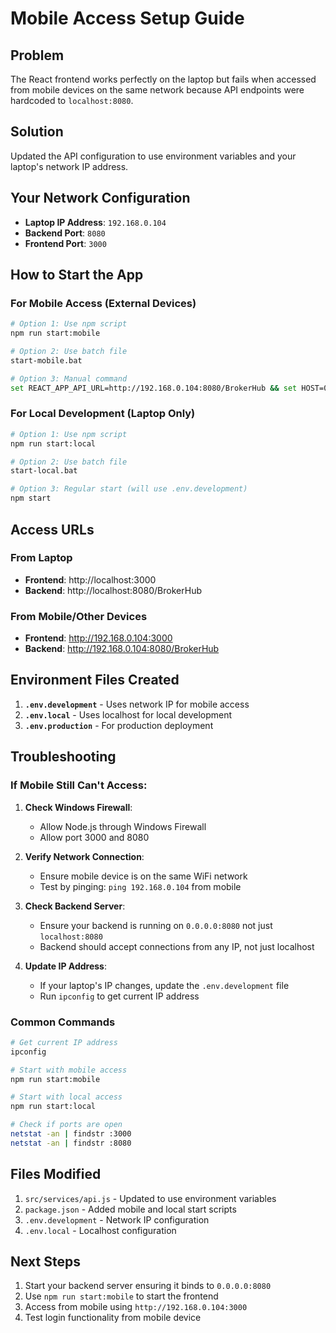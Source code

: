 # Mobile Access Setup Guide

## Problem
The React frontend works perfectly on the laptop but fails when accessed from mobile devices on the same network because API endpoints were hardcoded to `localhost:8080`.

## Solution
Updated the API configuration to use environment variables and your laptop's network IP address.

## Your Network Configuration
- **Laptop IP Address**: `192.168.0.104`
- **Backend Port**: `8080`
- **Frontend Port**: `3000`

## How to Start the App

### For Mobile Access (External Devices)
```bash
# Option 1: Use npm script
npm run start:mobile

# Option 2: Use batch file
start-mobile.bat

# Option 3: Manual command
set REACT_APP_API_URL=http://192.168.0.104:8080/BrokerHub && set HOST=0.0.0.0 && npm start
```

### For Local Development (Laptop Only)
```bash
# Option 1: Use npm script
npm run start:local

# Option 2: Use batch file
start-local.bat

# Option 3: Regular start (will use .env.development)
npm start
```

## Access URLs

### From Laptop
- **Frontend**: http://localhost:3000
- **Backend**: http://localhost:8080/BrokerHub

### From Mobile/Other Devices
- **Frontend**: http://192.168.0.104:3000
- **Backend**: http://192.168.0.104:8080/BrokerHub

## Environment Files Created

1. **`.env.development`** - Uses network IP for mobile access
2. **`.env.local`** - Uses localhost for local development
3. **`.env.production`** - For production deployment

## Troubleshooting

### If Mobile Still Can't Access:

1. **Check Windows Firewall**:
   - Allow Node.js through Windows Firewall
   - Allow port 3000 and 8080

2. **Verify Network Connection**:
   - Ensure mobile device is on the same WiFi network
   - Test by pinging: `ping 192.168.0.104` from mobile

3. **Check Backend Server**:
   - Ensure your backend is running on `0.0.0.0:8080` not just `localhost:8080`
   - Backend should accept connections from any IP, not just localhost

4. **Update IP Address**:
   - If your laptop's IP changes, update the `.env.development` file
   - Run `ipconfig` to get current IP address

### Common Commands

```bash
# Get current IP address
ipconfig

# Start with mobile access
npm run start:mobile

# Start with local access
npm run start:local

# Check if ports are open
netstat -an | findstr :3000
netstat -an | findstr :8080
```

## Files Modified

1. `src/services/api.js` - Updated to use environment variables
2. `package.json` - Added mobile and local start scripts
3. `.env.development` - Network IP configuration
4. `.env.local` - Localhost configuration

## Next Steps

1. Start your backend server ensuring it binds to `0.0.0.0:8080`
2. Use `npm run start:mobile` to start the frontend
3. Access from mobile using `http://192.168.0.104:3000`
4. Test login functionality from mobile device